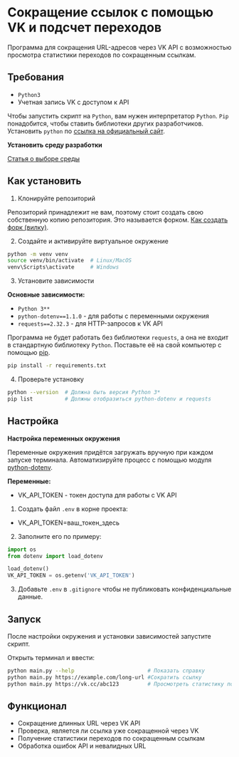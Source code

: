 # Сокращение ссылок с помощью VK и подсчет переходов
Программа для сокращения URL-адресов через VK API с возможностью просмотра статистики переходов по сокращенным ссылкам.

## Требования
- `Python3`
- Учетная запись VK с доступом к API

Чтобы запустить скрипт на `Python`, вам нужен интерпретатор `Python`. `Pip` понадобится, чтобы ставить библиотеки других разработчиков.
Установить `python` по [ссылка на официальный сайт](https://www.python.org/).

**Установить среду разработки**

[Статья о выборе среды](https://tproger.ru/articles/python-ide)

## Как установить
1. Клонируйте репозиторий

Репозиторий принадлежит не вам, поэтому стоит создать свою собственную копию репозитория. Это называется форком. [Как создать форк (вилку)](https://docs.github.com/ru/pull-requests/collaborating-with-pull-requests/working-with-forks/fork-a-repo).

2. Создайте и активируйте виртуальное окружение

```bash
python -m venv venv
source venv/bin/activate  # Linux/MacOS
venv\Scripts\activate     # Windows
```

3. Установите зависимости

**Основные зависимости:**
- `Python 3**`
- `python-dotenv==1.1.0` - для работы с переменными окружения
- `requests==2.32.3` - для HTTP-запросов к VK API

Программа не будет работать без библиотеки `requests`, а она не входит в стандартную библиотеку `Python`. Поставьте её на свой компьютер с помощью [pip](https://dvmn.org/encyclopedia/pip/pip_basic_usage/).

```bash
pip install -r requirements.txt
```

4. Проверьте установку
```bash
python --version  # Должна быть версия Python 3*
pip list          # Должны отобразиться python-dotenv и requests
```

## Настройка

**Настройка переменных окружения**

Переменные окружения придётся загружать вручную при каждом запуске терминала. Автоматизируйте процесс с помощью модуля [python-dotenv](https://pypi.org/project/python-dotenv/0.9.1/).

**Переменные:**
- VK_API_TOKEN - токен доступа для работы с VK API

1. Создать файл `.env` в корне проекта:
- VK_API_TOKEN=ваш_токен_здесь

2. Заполните его по примеру:
```python
import os
from dotenv import load_dotenv

load_dotenv()
VK_API_TOKEN = os.getenv('VK_API_TOKEN')
```

3. Добавьте `.env` в `.gitignore` чтобы не публиковать конфиденциальные данные.

## Запуск
После настройки окружения и установки зависимостей запустите скрипт.

Открыть терминал и ввести:
```bash
python main.py --help                       # Показать справку
python main.py https://example.com/long-url #Сократить ссылку
python main.py https://vk.cc/abc123         # Просмотреть статистику по сокращенной ссылке
```

## Функционал
- Сокращение длинных URL через VK API
- Проверка, является ли ссылка уже сокращенной через VK
- Получение статистики переходов по сокращенным ссылкам
- Обработка ошибок API и невалидных URL
